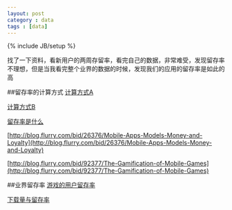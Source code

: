```yaml
---
layout: post
category : data 
tags : [data]
---
```

{% include JB/setup %}


找了一下资料，看新用户的两周存留率，看完自己的数据，非常难受，发现留存率不理想，但是当我看完整个业界的数据的时候，发现我们的应用的留存率是如此的高  

##留存率的计算方式
[计算方式A](http://wenku.baidu.com/view/830f9bd084254b35eefd3406.html)

[计算方式B](http://www.smartappmarketing.com/marketing-topics/monetization/calculating-lifetime-value-of-freemium-gamers-calculating-retention-rates/)

[留存率是什么](http://www.cnblogs.com/yuyang-DataAnalysis/archive/2012/08/17/2644318.html)

[http://blog.flurry.com/bid/26376/Mobile-Apps-Models-Money-and-Loyalty](http://blog.flurry.com/bid/26376/Mobile-Apps-Models-Money-and-Loyalty)

[http://blog.flurry.com/bid/92377/The-Gamification-of-Mobile-Games](http://blog.flurry.com/bid/92377/The-Gamification-of-Mobile-Games)

##业界留存率
[游戏的用户留存率](http://tech.163.com/12/0730/12/87LL7T2800094MI3.html) 

[下载量与留存率](http://www.csdn.net/article/2012-11-27/2812258-app-retention-problem)





